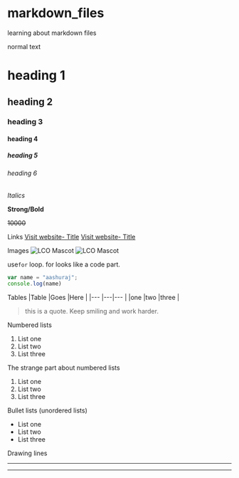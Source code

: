 # markdown_files
learning about markdown files

normal text

# heading 1
## heading 2
### heading 3
#### heading 4
##### heading 5
###### heading 6

_Italics_

**Strong/Bold**

~~10000~~

Links
[Visit website- Title](https://learncodeonline.in)
[Visit website- Title](https://learncodeonline.in "LCO this text will appear while hovering mouse on this link")

Images
![LCO Mascot](https://learncodeonline.in/mascot.png)
![LCO Mascot](https://learncodeonline.in/mascot.png "LCO This text will appear while hovering mouse on this image")

use`for` loop. for looks like a code part.

```javascript
var name = "aashuraj";
console.log(name)
```

Tables
|Table |Goes |Here |
|--- |---|--- |
|one |two |three |

>this is a quote. Keep smiling and work harder.

Numbered lists
1. List one
2. List two
3. List three

The strange part about numbered lists
1. List one
1. List two
1. List three

Bullet lists (unordered lists)
- List one
- List two
- List three

Drawing lines

---

***
